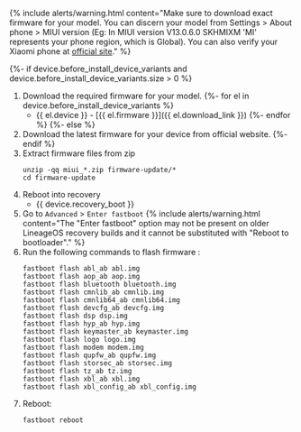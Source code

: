 {% include alerts/warning.html content="Make sure to download exact firmware for your model. You can discern your model from Settings > About phone > MIUI version (Eg: In MIUI version V13.0.6.0 SKHMIXM 'MI' represents your phone region, which is Global). You can also verify your Xiaomi phone at [official site](https://www.mi.com/global/verify)." %}

{%- if device.before_install_device_variants and device.before_install_device_variants.size > 0 %}
1. Download the required firmware for your model.
{%- for el in device.before_install_device_variants %}
   - {{ el.device }} - [{{ el.firmware }}]({{ el.download_link }})
{%- endfor %}
{%- else %}
1. Download the latest firmware for your device from official website.
{%- endif %}
2. Extract firmware files from zip
   ```
   unzip -qq miui_*.zip firmware-update/*
   cd firmware-update
   ```
3. Reboot into recovery
    * {{ device.recovery_boot }}
4. Go to `Advanced` > `Enter fastboot`
   {% include alerts/warning.html content="The \"Enter fastboot\" option may not be present on older LineageOS recovery builds and it cannot be substituted with \"Reboot to bootloader\"." %}
5. Run the following commands to flash firmware :
   ```
   fastboot flash abl_ab abl.img
   fastboot flash aop_ab aop.img
   fastboot flash bluetooth bluetooth.img
   fastboot flash cmnlib_ab cmnlib.img
   fastboot flash cmnlib64_ab cmnlib64.img
   fastboot flash devcfg_ab devcfg.img
   fastboot flash dsp dsp.img
   fastboot flash hyp_ab hyp.img
   fastboot flash keymaster_ab keymaster.img
   fastboot flash logo logo.img
   fastboot flash modem modem.img
   fastboot flash qupfw_ab qupfw.img
   fastboot flash storsec_ab storsec.img
   fastboot flash tz_ab tz.img
   fastboot flash xbl_ab xbl.img
   fastboot flash xbl_config_ab xbl_config.img
   ```
6. Reboot:
   ```
   fastboot reboot
   ```

